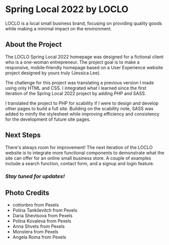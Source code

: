 # Spring Local 2022 by LOCLO
LOCLO is a local small business brand, focusing on providing quality goods while making a minimal impact on the environment.

## About the Project
The LOCLO Spring Local 2022 homepage was designed for a fictional client who is a one-woman entrepreneur. The project goal is to make a responsive, mobile‐friendly homepage based on a User Experience website project designed by yours truly (Jessica Lee).

The challenge for this project was translating a previous version I made using only HTML and CSS. I integrated what I learned since the first iteration of the Spring Local 2022 project by adding PHP and SASS. 

I translated the project to PHP for scability if I were to design and develop other pages to build a full site. Building on the scability note, SASS was added to minify the stylesheet while improving efficiency and consistency for the development of future site pages.

## Next Steps
There's always room for improvement! The next iteration of the LOCLO website is to integrate more functional components to demonstrate what the site can offer for an online small business store. A couple of examples include a search function, contact form, and a signup and login feature.

### *Stay tuned for updates!*

## Photo Credits
* cottonbro from Pexels
* Polina Tankilevitch from Pexels
* Daria Shevtsova from Pexels
* Polina Kovaleva from Pexels
* Anna Shvets from Pexels
* Monstera from Pexels
* Angela Roma from Pexels
